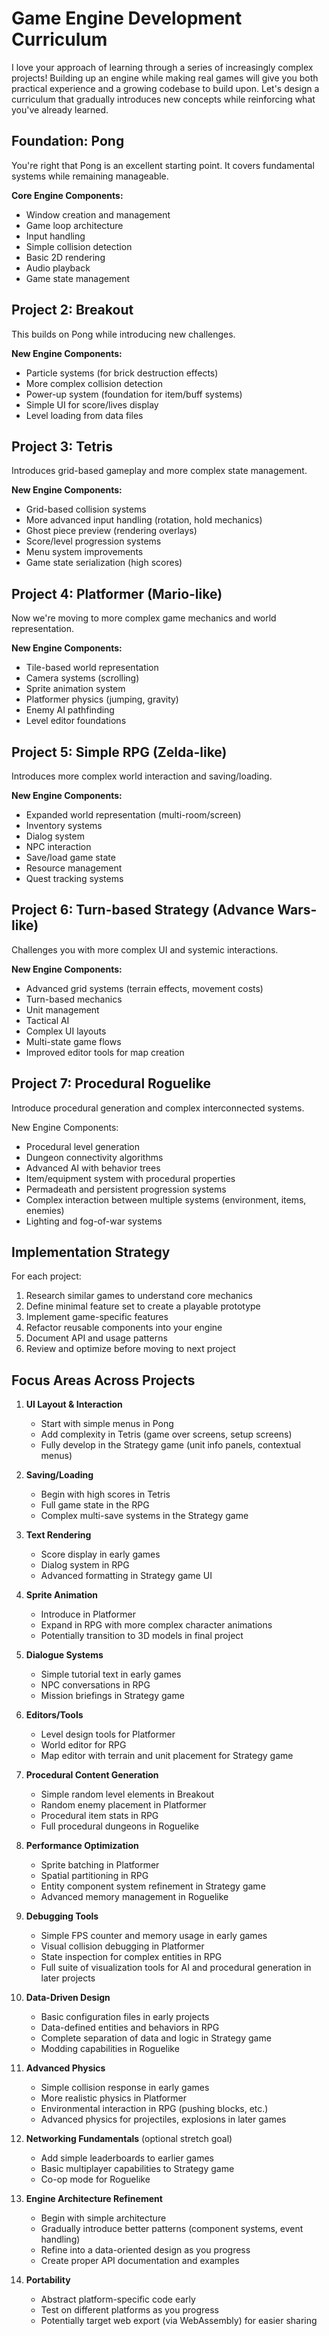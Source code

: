 # Game Engine Development Curriculum

I love your approach of learning through a series of increasingly complex projects! Building up an engine while making real games will give you both practical experience and a growing codebase to build upon. Let's design a curriculum that gradually introduces new concepts while reinforcing what you've already learned.

## Foundation: Pong
You're right that Pong is an excellent starting point. It covers fundamental systems while remaining manageable.

**Core Engine Components:**
- Window creation and management
- Game loop architecture 
- Input handling
- Simple collision detection
- Basic 2D rendering
- Audio playback
- Game state management

## Project 2: Breakout
This builds on Pong while introducing new challenges.

**New Engine Components:**
- Particle systems (for brick destruction effects)
- More complex collision detection
- Power-up system (foundation for item/buff systems)
- Simple UI for score/lives display
- Level loading from data files

## Project 3: Tetris
Introduces grid-based gameplay and more complex state management.

**New Engine Components:**
- Grid-based collision systems
- More advanced input handling (rotation, hold mechanics)
- Ghost piece preview (rendering overlays)
- Score/level progression systems
- Menu system improvements
- Game state serialization (high scores)

## Project 4: Platformer (Mario-like)
Now we're moving to more complex game mechanics and world representation.

**New Engine Components:**
- Tile-based world representation
- Camera systems (scrolling)
- Sprite animation system
- Platformer physics (jumping, gravity)
- Enemy AI pathfinding
- Level editor foundations

## Project 5: Simple RPG (Zelda-like)
Introduces more complex world interaction and saving/loading.

**New Engine Components:**
- Expanded world representation (multi-room/screen)
- Inventory systems
- Dialog system
- NPC interaction
- Save/load game state
- Resource management
- Quest tracking systems

## Project 6: Turn-based Strategy (Advance Wars-like)
Challenges you with more complex UI and systemic interactions.

**New Engine Components:**
- Advanced grid systems (terrain effects, movement costs)
- Turn-based mechanics
- Unit management
- Tactical AI
- Complex UI layouts
- Multi-state game flows
- Improved editor tools for map creation

## Project 7: Procedural Roguelike
Introduce procedural generation and complex interconnected systems.

New Engine Components:
- Procedural level generation
- Dungeon connectivity algorithms
- Advanced AI with behavior trees
- Item/equipment system with procedural properties
- Permadeath and persistent progression systems
- Complex interaction between multiple systems (environment, items, enemies)
- Lighting and fog-of-war systems

## Implementation Strategy

For each project:
1. Research similar games to understand core mechanics
2. Define minimal feature set to create a playable prototype
3. Implement game-specific features
4. Refactor reusable components into your engine
5. Document API and usage patterns
6. Review and optimize before moving to next project

## Focus Areas Across Projects

1. **UI Layout & Interaction**
   - Start with simple menus in Pong
   - Add complexity in Tetris (game over screens, setup screens)
   - Fully develop in the Strategy game (unit info panels, contextual menus)

2. **Saving/Loading**
   - Begin with high scores in Tetris
   - Full game state in the RPG
   - Complex multi-save systems in the Strategy game

3. **Text Rendering**
   - Score display in early games
   - Dialog system in RPG
   - Advanced formatting in Strategy game UI

4. **Sprite Animation**
   - Introduce in Platformer
   - Expand in RPG with more complex character animations
   - Potentially transition to 3D models in final project

5. **Dialogue Systems**
   - Simple tutorial text in early games
   - NPC conversations in RPG
   - Mission briefings in Strategy game

6. **Editors/Tools**
   - Level design tools for Platformer
   - World editor for RPG
   - Map editor with terrain and unit placement for Strategy game


1. **Procedural Content Generation**
   - Simple random level elements in Breakout
   - Random enemy placement in Platformer
   - Procedural item stats in RPG
   - Full procedural dungeons in Roguelike

1. **Performance Optimization**
   - Sprite batching in Platformer
   - Spatial partitioning in RPG
   - Entity component system refinement in Strategy game
   - Advanced memory management in Roguelike

2. **Debugging Tools**
   - Simple FPS counter and memory usage in early games
   - Visual collision debugging in Platformer
   - State inspection for complex entities in RPG
   - Full suite of visualization tools for AI and procedural generation in later projects

4. **Data-Driven Design**
   - Basic configuration files in early projects
   - Data-defined entities and behaviors in RPG
   - Complete separation of data and logic in Strategy game
   - Modding capabilities in Roguelike

5. **Advanced Physics**
   - Simple collision response in early games
   - More realistic physics in Platformer
   - Environmental interaction in RPG (pushing blocks, etc.)
   - Advanced physics for projectiles, explosions in later games

6. **Networking Fundamentals** (optional stretch goal)
   - Add simple leaderboards to earlier games
   - Basic multiplayer capabilities to Strategy game
   - Co-op mode for Roguelike

7. **Engine Architecture Refinement**
   - Begin with simple architecture
   - Gradually introduce better patterns (component systems, event handling)
   - Refine into a data-oriented design as you progress
   - Create proper API documentation and examples

8. **Portability**
   - Abstract platform-specific code early
   - Test on different platforms as you progress
   - Potentially target web export (via WebAssembly) for easier sharing
